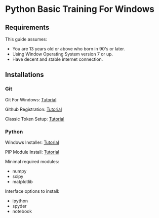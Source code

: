 # Python Basic Training For Windows

## Requirements

This guide assumes:
- You are 13 years old or above who born in 90's or later.
- Using Window Operating System version 7 or up.
- Have decent and stable internet connection.

## Installations

### Git

Git For Windows: [Tutorial](https://github.com/mekatronik-achmadi/md_tutorial/blob/master/pelatihan/install_git.md)

Github Registration: [Tutorial](https://github.com/mekatronik-achmadi/md_tutorial/blob/master/pelatihan/github_signup.md)

Classic Token Setup: [Tutorial](https://github.com/mekatronik-achmadi/md_tutorial/blob/master/electronic/tutorials/github_token.md)

### Python

Windows Installer: [Tutorial](https://github.com/mekatronik-achmadi/md_tutorial/blob/master/pelatihan/install_python.md#python-installer)

PIP Module Install: [Tutorial](https://github.com/mekatronik-achmadi/md_tutorial/blob/master/pelatihan/install_python.md#pip)

Minimal required modules:
- numpy
- scipy
- matplotlib

Interface options to install:
- ipython
- spyder
- notebook
